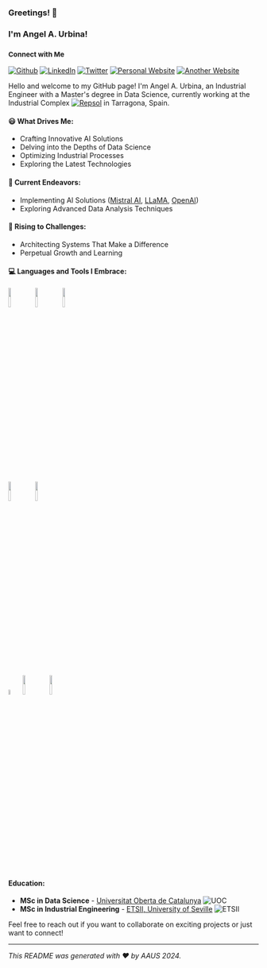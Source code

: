 ### Greetings! 👋
### I'm Angel A. Urbina!
### <sub>Connect with Me<sub/>

[![Github](https://img.shields.io/badge/-Github-000?style=flat&logo=Github&logoColor=white)](https://github.com/ansonTGN)
[![LinkedIn](https://img.shields.io/badge/-LinkedIn-0077B5?style=flat&logo=LinkedIn&logoColor=white)](https://www.linkedin.com/in/angelurbina/)
[![Twitter](https://img.shields.io/badge/-Twitter-1DA1F2?style=flat&logo=Twitter&logoColor=white)](https://twitter.com/angelurbinaTGN)
[![Personal Website](https://img.shields.io/badge/-Personal%20Website-4CAF50?style=flat&logo=Internet-Explorer&logoColor=white)](https://ansontgn.github.io/)
[![Another Website](https://img.shields.io/badge/-Another%20Website-009688?style=flat&logo=Globe&logoColor=white)](https://usuaris.tinet.cat/anson/)


Hello and welcome to my GitHub page! I'm Angel A. Urbina, an Industrial Engineer with a Master's degree in Data Science, currently working at the Industrial Complex [![Repsol](https://img.shields.io/badge/-Repsol-FF5700?style=flat&logo=Repsol&logoColor=white)](https://www.repsol.com/en) in Tarragona, Spain.

<div>
  
<!--  <img align="right" alt="GitHub Stats" src="https://github-readme-stats.vercel.app/api?username=your-github-username&show_icons=true" width="50%" height="auto"/> -->

<!--  <img align="right" alt="Top Languages" src="https://github-readme-stats.vercel.app/api/top-langs/?username=your-github-username&layout=compact" width="50%" height="auto"/> -->


  
  #### 😃 What Drives Me:

  - Crafting Innovative AI Solutions
  - Delving into the Depths of Data Science
  - Optimizing Industrial Processes
  - Exploring the Latest Technologies

  #### 🌱 Current Endeavors:

  - Implementing AI Solutions ([Mistral AI](https://www.mistral.ai/), [LLaMA](https://ai.meta.com/about/), [OpenAI](https://openai.com/about/))
  - Exploring Advanced Data Analysis Techniques

  #### :muscle: Rising to Challenges:

  - Architecting Systems That Make a Difference
  - Perpetual Growth and Learning
</div>

#### :computer: Languages and Tools I Embrace:

<p align="left">
  <img width="10%" src="https://www.vectorlogo.zone/logos/python/python-ar21.svg">
  <img width="10%" src="https://www.vectorlogo.zone/logos/rust-lang/rust-lang-ar21.svg">
  <img width="10%" src="https://www.vectorlogo.zone/logos/sap/sap-ar21.svg"><br>
  <img width="10%" src="https://www.vectorlogo.zone/logos/neo4j/neo4j-ar21.svg">
  <img width="10%" src="https://www.vectorlogo.zone/logos/github/github-ar21.svg"><br>
  <img width="5%" src="https://huggingface.co/front/assets/huggingface_logo.svg">
  <img width="10%" src="https://www.vectorlogo.zone/logos/tensorflow/tensorflow-ar21.svg">
  <img width="10%" src="https://www.vectorlogo.zone/logos/pytorch/pytorch-ar21.svg">
</p>

#### Education:

- **MSc in Data Science** - [Universitat Oberta de Catalunya](https://www.uoc.edu/en) ![UOC](https://www.uoc.edu/portal/_resources/common/imatges/marca/UOC_logo_simplificado_color_1.png)
- **MSc in Industrial Engineering** - [ETSII, University of Seville](https://etsi.us.es/en/) ![ETSII](https://www.etsii.us.es/sites/all/themes/tema_etsii/logo.png)

Feel free to reach out if you want to collaborate on exciting projects or just want to connect!

---

*This README was generated with ❤️ by AAUS 2024.*

